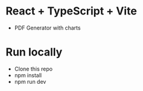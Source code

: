 # React + TypeScript + Vite

- PDF Generator with charts

# Run locally
- Clone this repo
- npm install
- npm run dev